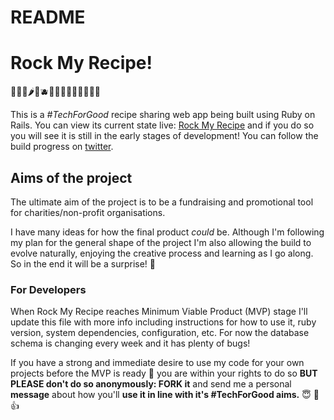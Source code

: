 # README

# Rock My Recipe!
🥦🧅🥒🌶️🥗🫐🍇🥬🧄🥙🥝🧆🍉🥑🌽

This is a *#TechForGood* recipe sharing web app being built using Ruby on Rails. You can view its current state live: [Rock My Recipe](https://www.rockmyrecipe.com) and if you do so you will see it is still in the early stages of development! You can follow the build progress on [twitter](https://twitter.com/rockmyrecipe).

## Aims of the project

The ultimate aim of the project is to be a fundraising and promotional tool for charities/non-profit organisations. 

I have many ideas for how the final product *could* be. Although I'm following my plan for the general shape of the project I'm also allowing the build to evolve naturally, enjoying the creative process and learning as I go along. So in the end it will be a surprise! 🤪

### For Developers

When Rock My Recipe reaches Minimum Viable Product (MVP) stage I'll update this file with more info including instructions for how to use it, ruby version, system dependencies, configuration, etc. For now the database schema is changing every week and it has plenty of bugs!

If you have a strong and immediate desire to use my code for your own projects before the MVP is ready 🤨 you are within your rights to do so **BUT PLEASE don't do so anonymously: FORK it** and send me a personal **message** about how you'll **use it in line with it's #TechForGood aims.** 😇 🤝 👍





